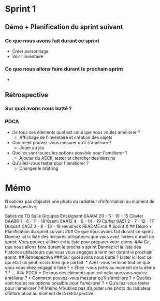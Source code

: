 # Sprint 1

## Démo + Planification du sprint suivant

### Ce que nous avons fait durant ce sprint
- Créer personnage
- Voir l'inventaire

### Ce que nous allons faire durant le prochain sprint
- 

## Rétrospective

### Sur quoi avons nous butté ?

### PDCA
* De tous ces éléments quel est celui que vous voulez améliorer ?
    - Affichage de l'inventaire et création des objets 
* Comment pouvez-vous mesurer qu'il s'améliore ?
    - Jouer au jeu
* Quelles sont toutes les options possible pour l'améliorer ?
    - Ajouter du ASCII, tester et chercher des dessins
* Qu'allez-vous tester pour l'améliorer ?
    - Changer le toString

# Mémo
N’oubliez pas d’ajouter une photo du radiateur d’information au moment de la rétrospective.

Salles de TD
Salle 	 Groupes 	Enseignant
0AA04 	20 - 5 - 10 - 15 	Clavier
0AA06 	1 - 6 - 11 - 16 	Kasmi
0AA12 	4 - 9 - 14 - 19 	Carlier
0A51 	2 - 7 - 12 - 17 	Dussart
0A53 	3 - 8 - 13 - 18 	Hendryck
README.md # Sprint X ## Démo + Planification du sprint suivant ### Ce que nous avons fait durant ce sprint Donnez ici la liste des histoires utilisateurs que vous avez livrées durant ce sprint. Vous pouvez utiliser cette liste pour préparer votre démo. ### Ce que nous allons faire durant le prochain sprint Donnez ici la liste des histoires utilisateurs que vous vous engagez à terminer durant le prochain sprint. ## Rétrospective ### Sur quoi avons nous butté ? Lister ici tout ce qui était un peut moins bien que parfait. * Avez-vous terminé tout ce que vous vous étiez engagé à faire ? * Étiez -vous prêts au moment de la démo ? * ... ### PDCA * De tous ces éléments quel est celui que vous voulez améliorer ? * Comment pouvez-vous mesurer qu'il s'améliore ? * Quelles sont toutes les options possible pour l'améliorer ? * Qu'allez-vous tester pour l'améliorer ? # Mémo N’oubliez pas d’ajouter une photo du radiateur d’information au moment de la rétrospective. 